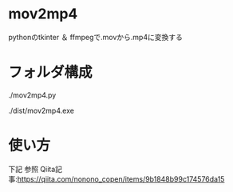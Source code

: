 # mov2mp4

pythonのtkinter ＆ ffmpegで.movから.mp4に変換する


# フォルダ構成

./mov2mp4.py

./dist/mov2mp4.exe


# 使い方
下記 参照
Qiita記事:https://qiita.com/nonono_copen/items/9b1848b99c174576da15
 
